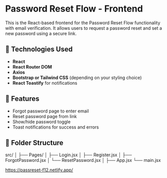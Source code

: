 # Password Reset Flow - Frontend

This is the React-based frontend for the Password Reset Flow functionality with email verification. It allows users to request a password reset and set a new password using a secure link.

## 🔧 Technologies Used

- **React**
- **React Router DOM**
- **Axios**
- **Bootstrap or Tailwind CSS** (depending on your styling choice)
- **React Toastify** for notifications

## 🚀 Features

- Forgot password page to enter email
- Reset password page from link
- Show/hide password toggle
- Toast notifications for success and errors

## 📁 Folder Structure

src/
│
├── Pages/
│ ├── Login.jsx
│ ├── Register.jsx
│ ├── ForgotPassword.jsx
│ └── ResetPassword.jsx
│
├── App.jsx
└── main.jsx


https://passreset-f12.netlify.app/

